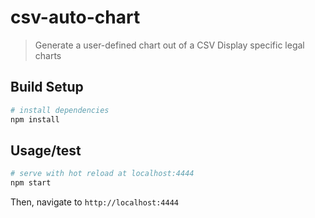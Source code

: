 # csv-auto-chart

> Generate a user-defined chart out of a CSV
> Display specific legal charts

## Build Setup

``` bash
# install dependencies
npm install
```
## Usage/test
``` bash
# serve with hot reload at localhost:4444
npm start
```
Then, navigate to `http://localhost:4444`
